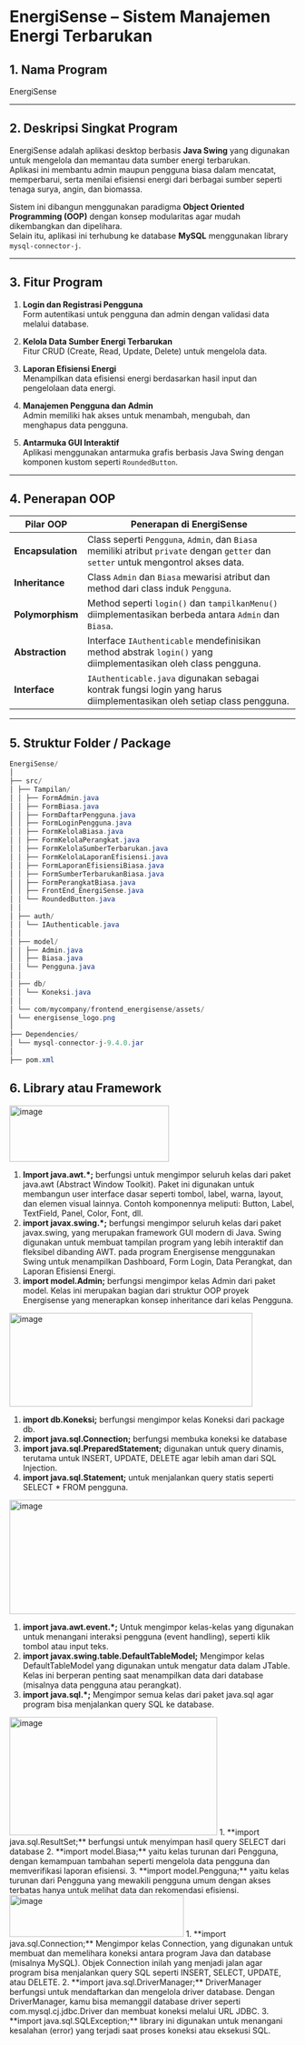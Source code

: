 # EnergiSense – Sistem Manajemen Energi Terbarukan

## 1. Nama Program  
EnergiSense

---

## 2. Deskripsi Singkat Program  
EnergiSense adalah aplikasi desktop berbasis **Java Swing** yang digunakan untuk mengelola dan memantau data sumber energi terbarukan.  
Aplikasi ini membantu admin maupun pengguna biasa dalam mencatat, memperbarui, serta menilai efisiensi energi dari berbagai sumber seperti tenaga surya, angin, dan biomassa.  

Sistem ini dibangun menggunakan paradigma **Object Oriented Programming (OOP)** dengan konsep modularitas agar mudah dikembangkan dan dipelihara.  
Selain itu, aplikasi ini terhubung ke database **MySQL** menggunakan library `mysql-connector-j`.

---

## 3. Fitur Program  

1. **Login dan Registrasi Pengguna**  
   Form autentikasi untuk pengguna dan admin dengan validasi data melalui database.  

2. **Kelola Data Sumber Energi Terbarukan**  
   Fitur CRUD (Create, Read, Update, Delete) untuk mengelola data.  

3. **Laporan Efisiensi Energi**  
   Menampilkan data efisiensi energi berdasarkan hasil input dan pengelolaan data energi.  

4. **Manajemen Pengguna dan Admin**  
   Admin memiliki hak akses untuk menambah, mengubah, dan menghapus data pengguna.  

5. **Antarmuka GUI Interaktif**  
   Aplikasi menggunakan antarmuka grafis berbasis Java Swing dengan komponen kustom seperti `RoundedButton`.

---

## 4. Penerapan OOP  

| Pilar OOP | Penerapan di EnergiSense |
|------------|---------------------------|
| **Encapsulation** | Class seperti `Pengguna`, `Admin`, dan `Biasa` memiliki atribut `private` dengan `getter` dan `setter` untuk mengontrol akses data. |
| **Inheritance** | Class `Admin` dan `Biasa` mewarisi atribut dan method dari class induk `Pengguna`. |
| **Polymorphism** | Method seperti `login()` dan `tampilkanMenu()` diimplementasikan berbeda antara `Admin` dan `Biasa`. |
| **Abstraction** | Interface `IAuthenticable` mendefinisikan method abstrak `login()` yang diimplementasikan oleh class pengguna. |
| **Interface** | `IAuthenticable.java` digunakan sebagai kontrak fungsi login yang harus diimplementasikan oleh setiap class pengguna. |

---

## 5. Struktur Folder / Package
```java
EnergiSense/
│
├── src/
│ ├── Tampilan/
│ │ ├── FormAdmin.java
│ │ ├── FormBiasa.java
│ │ ├── FormDaftarPengguna.java
│ │ ├── FormLoginPengguna.java
│ │ ├── FormKelolaBiasa.java
│ │ ├── FormKelolaPerangkat.java
│ │ ├── FormKelolaSumberTerbarukan.java
│ │ ├── FormKelolaLaporanEfisiensi.java
│ │ ├── FormLaporanEfisiensiBiasa.java
│ │ ├── FormSumberTerbarukanBiasa.java
│ │ ├── FormPerangkatBiasa.java
│ │ ├── FrontEnd_EnergiSense.java
│ │ └── RoundedButton.java
│ │
│ ├── auth/
│ │ └── IAuthenticable.java
│ │
│ ├── model/
│ │ ├── Admin.java
│ │ ├── Biasa.java
│ │ └── Pengguna.java
│ │
│ ├── db/
│ │ └── Koneksi.java
│ │
│ └── com/mycompany/frontend_energisense/assets/
│ └── energisense_logo.png
│
├── Dependencies/
│ └── mysql-connector-j-9.4.0.jar
│
├── pom.xml
```
## 6. Library atau Framework

<img width="281" height="99" alt="image" src="https://github.com/user-attachments/assets/f31232df-9174-41f1-a9a3-fff3c93877e9" />

1. **Import java.awt.*;**
   berfungsi untuk mengimpor seluruh kelas dari paket java.awt (Abstract Window Toolkit).   Paket ini digunakan untuk membangun user interface dasar seperti tombol, label, warna, layout, dan elemen visual lainnya. Contoh komponennya meliputi: Button, Label, TextField, Panel, Color, Font, dll.
2.  **import javax.swing.*;**
 berfungsi mengimpor seluruh kelas dari paket javax.swing, yang merupakan framework GUI modern di Java. Swing digunakan untuk membuat tampilan program yang lebih interaktif dan fleksibel dibanding AWT. pada program Energisense menggunakan Swing untuk menampilkan Dashboard, Form Login, Data Perangkat, dan Laporan Efisiensi Energi.
3.  **import model.Admin;**
   berfungsi mengimpor kelas Admin dari paket model. Kelas ini merupakan bagian dari struktur OOP proyek Energisense yang menerapkan konsep inheritance dari kelas Pengguna.

<img width="428" height="165" alt="image" src="https://github.com/user-attachments/assets/048eb4c6-ea5b-4270-9c4b-a7d20ac9b63e" />

1. **import db.Koneksi;**
   berfungsi mengimpor kelas Koneksi dari package db.
2. **import java.sql.Connection;**
   berfungsi membuka koneksi ke database
3. **import java.sql.PreparedStatement;**
   digunakan untuk query dinamis, terutama untuk INSERT, UPDATE, DELETE agar lebih aman dari SQL Injection.
4. **import java.sql.Statement;**
   untuk menjalankan query statis seperti SELECT * FROM pengguna.
   
<img width="523" height="201" alt="image" src="https://github.com/user-attachments/assets/0cf4db07-b62f-4c9b-9273-4069419e2d3d" />

1. **import java.awt.event.*;**
   Untuk mengimpor kelas-kelas yang digunakan untuk menangani interaksi pengguna (event handling), seperti klik tombol atau input teks.
2. **import javax.swing.table.DefaultTableModel;**
   Mengimpor kelas DefaultTableModel yang digunakan untuk mengatur data dalam JTable. Kelas ini berperan penting saat menampilkan data dari database (misalnya data pengguna atau perangkat).
3. **import java.sql.*;**
   Mengimpor semua kelas dari paket java.sql agar program bisa menjalankan query SQL ke database.

<img width="366" height="208" alt="image" src="https://github.com/user-attachments/assets/d7ed31d0-ebf3-4f23-8868-ad5e18f9dc34" />
1. **import java.sql.ResultSet;**
   berfungsi untuk menyimpan hasil query SELECT dari database
2. **import model.Biasa;**
   yaitu kelas turunan dari Pengguna, dengan kemampuan tambahan seperti mengelola data pengguna dan memverifikasi laporan efisiensi.
3. **import model.Pengguna;**
   yaitu kelas turunan dari Pengguna yang mewakili pengguna umum dengan akses terbatas hanya untuk melihat data dan rekomendasi efisiensi.

<img width="307" height="74" alt="image" src="https://github.com/user-attachments/assets/ddeafd0a-1fa2-46f2-9619-4aeff4b82c00" />
1. **import java.sql.Connection;**
   Mengimpor kelas Connection, yang digunakan untuk membuat dan memelihara koneksi antara program Java dan database (misalnya MySQL). Objek Connection inilah yang menjadi jalan agar program bisa menjalankan query SQL seperti INSERT, SELECT, UPDATE, atau DELETE.
2. **import java.sql.DriverManager;**
   DriverManager berfungsi untuk mendaftarkan dan mengelola driver database. Dengan DriverManager, kamu bisa memanggil database driver seperti com.mysql.cj.jdbc.Driver dan membuat koneksi melalui URL JDBC.
3. **import java.sql.SQLException;**
   library ini digunakan untuk menangani kesalahan (error) yang terjadi saat proses koneksi atau eksekusi SQL.
